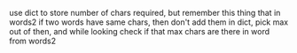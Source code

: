 use dict to store number of chars required, but remember this thing that in words2 if two words have same chars, then don't add them in dict, pick max out of then, and while looking check if that max chars are there in word from words2